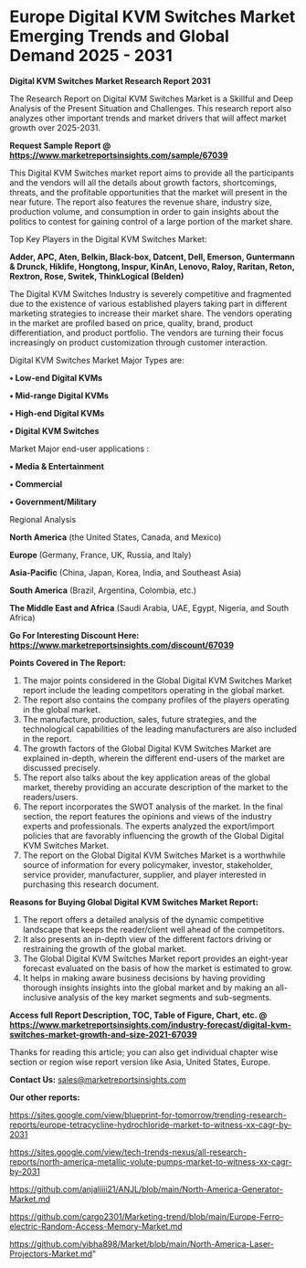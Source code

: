 # Europe Digital KVM Switches Market Emerging Trends and Global Demand 2025 - 2031

<strong>Digital KVM Switches Market Research Report 2031</strong>

The Research Report on Digital KVM Switches Market is a Skillful and Deep Analysis of the Present Situation and Challenges. This research report also analyzes other important trends and market drivers that will affect market growth over 2025-2031.

<strong>Request Sample Report @ <a href=https://www.marketreportsinsights.com/sample/67039>https://www.marketreportsinsights.com/sample/67039</a></strong>

This Digital KVM Switches market report aims to provide all the participants and the vendors will all the details about growth factors, shortcomings, threats, and the profitable opportunities that the market will present in the near future. The report also features the revenue share, industry size, production volume, and consumption in order to gain insights about the politics to contest for gaining control of a large portion of the market share.

Top Key Players in the Digital KVM Switches Market:

<strong>Adder, APC, Aten, Belkin, Black-box, Datcent, Dell, Emerson, Guntermann & Drunck, Hiklife, Hongtong, Inspur, KinAn, Lenovo, Raloy, Raritan, Reton, Rextron, Rose, Switek, ThinkLogical (Belden)</strong>

The Digital KVM Switches Industry is severely competitive and fragmented due to the existence of various established players taking part in different marketing strategies to increase their market share. The vendors operating in the market are profiled based on price, quality, brand, product differentiation, and product portfolio. The vendors are turning their focus increasingly on product customization through customer interaction.

Digital KVM Switches Market Major Types are:

<strong>• Low-end Digital KVMs

• Mid-range Digital KVMs

• High-end Digital KVMs

• Digital KVM Switches</strong>

Market Major end-user applications :

<strong>• Media & Entertainment

• Commercial

• Government/Military</strong>

Regional Analysis

</u><strong><b>North America</b></strong> (the United States, Canada, and Mexico)

<strong><b>Europe </b></strong>(Germany, France, UK, Russia, and Italy)

<strong><b>Asia-Pacific</b></strong> (China, Japan, Korea, India, and Southeast Asia)

<strong><b>South America</b></strong> (Brazil, Argentina, Colombia, etc.)

<strong><b>The Middle East and Africa</b></strong> (Saudi Arabia, UAE, Egypt, Nigeria, and South Africa)

<strong>Go For Interesting Discount Here: <a href=https://www.marketreportsinsights.com/discount/67039>https://www.marketreportsinsights.com/discount/67039</a></strong>

<strong>Points Covered in The Report:</strong>
<ol>
  <li>The major points considered in the Global Digital KVM Switches Market report include the leading competitors operating in the global market.</li>
  <li>The report also contains the company profiles of the players operating in the global market.</li>
  <li>The manufacture, production, sales, future strategies, and the technological capabilities of the leading manufacturers are also included in the report.</li>
  <li>The growth factors of the Global Digital KVM Switches Market are explained in-depth, wherein the different end-users of the market are discussed precisely.</li>
  <li>The report also talks about the key application areas of the global market, thereby providing an accurate description of the market to the readers/users.</li>
  <li>The report incorporates the SWOT analysis of the market. In the final section, the report features the opinions and views of the industry experts and professionals. The experts analyzed the export/import policies that are favorably influencing the growth of the Global Digital KVM Switches Market.</li>
  <li>The report on the Global Digital KVM Switches Market is a worthwhile source of information for every policymaker, investor, stakeholder, service provider, manufacturer, supplier, and player interested in purchasing this research document.</li>
</ol>
<strong>Reasons for Buying Global Digital KVM Switches Market Report:</strong>

<ol>
  <li>The report offers a detailed analysis of the dynamic competitive landscape that keeps the reader/client well ahead of the competitors.</li>
  <li>It also presents an in-depth view of the different factors driving or restraining the growth of the global market.</li>
  <li>The Global Digital KVM Switches Market report provides an eight-year forecast evaluated on the basis of how the market is estimated to grow.</li>
  <li>It helps in making aware business decisions by having providing thorough insights insights into the global market and by making an all-inclusive analysis of the key market segments and sub-segments.</li>
</ol>
<strong>Access full Report Description, TOC, Table of Figure, Chart, etc. @ <a href=https://www.marketreportsinsights.com/industry-forecast/digital-kvm-switches-market-growth-and-size-2021-67039>https://www.marketreportsinsights.com/industry-forecast/digital-kvm-switches-market-growth-and-size-2021-67039</a></strong>


Thanks for reading this article; you can also get individual chapter wise section or region wise report version like Asia, United States, Europe.

<strong>Contact Us:</strong>
sales@marketreportsinsights.com

<strong>Our other reports:</strong>

<a href=https://sites.google.com/view/blueprint-for-tomorrow/trending-research-reports/europe-tetracycline-hydrochloride-market-to-witness-xx-cagr-by-2031>https://sites.google.com/view/blueprint-for-tomorrow/trending-research-reports/europe-tetracycline-hydrochloride-market-to-witness-xx-cagr-by-2031</a>

<a href=https://sites.google.com/view/tech-trends-nexus/all-research-reports/north-america-metallic-volute-pumps-market-to-witness-xx-cagr-by-2031>https://sites.google.com/view/tech-trends-nexus/all-research-reports/north-america-metallic-volute-pumps-market-to-witness-xx-cagr-by-2031</a>

<a href=https://github.com/anjaliiii21/ANJL/blob/main/North-America-Generator-Market.md>https://github.com/anjaliiii21/ANJL/blob/main/North-America-Generator-Market.md</a>

<a href=https://github.com/cargo2301/Marketing-trend/blob/main/Europe-Ferro-electric-Random-Access-Memory-Market.md>https://github.com/cargo2301/Marketing-trend/blob/main/Europe-Ferro-electric-Random-Access-Memory-Market.md</a>

<a href=https://github.com/vibha898/Market/blob/main/North-America-Laser-Projectors-Market.md>https://github.com/vibha898/Market/blob/main/North-America-Laser-Projectors-Market.md</a>"
